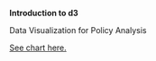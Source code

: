 **Introduction to d3**

Data Visualization for Policy Analysis

[See chart here.](https://emmacooperpeterson.github.io/dataviz_d3/)
